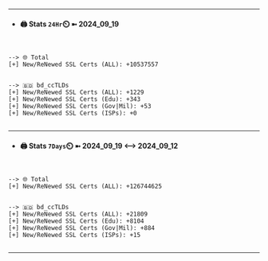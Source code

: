 

---
- #### 🖨️ **Stats** `24Hr`⏲️ ➼ 2024_09_19
```console


--> 🌐 Total
[+] New/ReNewed SSL Certs (ALL): +10537557


--> 🇧🇩 bd_ccTLDs
[+] New/ReNewed SSL Certs (ALL): +1229
[+] New/ReNewed SSL Certs (Edu): +343
[+] New/ReNewed SSL Certs (Gov|Mil): +53
[+] New/ReNewed SSL Certs (ISPs): +0


```

---
- #### 🖨️ **Stats** `7Days`⏲️ ➼ 2024_09_19 <--> 2024_09_12
```console


--> 🌐 Total
[+] New/ReNewed SSL Certs (ALL): +126744625


--> 🇧🇩 bd_ccTLDs
[+] New/ReNewed SSL Certs (ALL): +21809
[+] New/ReNewed SSL Certs (Edu): +8104
[+] New/ReNewed SSL Certs (Gov|Mil): +884
[+] New/ReNewed SSL Certs (ISPs): +15


```

---

